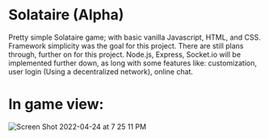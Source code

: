 # Solataire (Alpha)
Pretty simple Solataire game; with basic vanilla Javascript, HTML, and CSS. Framework simplicity was the goal for this project. There are still plans through, further on for this project. Node.js, Express, Socket.io will be implemented further down, as long with some features like: customization, user login (Using a decentralized network), online chat.

# In game view:
![Screen Shot 2022-04-24 at 7 25 11 PM](https://user-images.githubusercontent.com/94031356/165010512-6b3f44f1-dfdf-41f4-8cec-6a9ea3f486c7.png)
